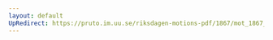 ```yaml
---
layout: default
UpRedirect: https://pruto.im.uu.se/riksdagen-motions-pdf/1867/mot_1867__ak__219/mot_1867__ak__219-002.pdf
---
```


